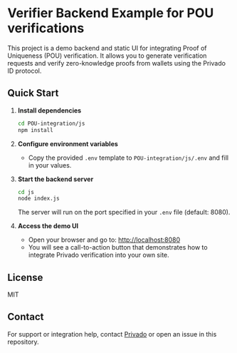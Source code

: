 # Verifier Backend Example for POU verifications

This project is a demo backend and static UI for integrating Proof of Uniqueness (POU) verification. It allows you to generate verification requests and verify zero-knowledge proofs from wallets using the Privado ID protocol.

## Quick Start

1. **Install dependencies**

   ```bash
   cd POU-integration/js
   npm install
   ```

2. **Configure environment variables**

   - Copy the provided `.env` template to `POU-integration/js/.env` and fill in your values.

3. **Start the backend server**

   ```bash
   cd js
   node index.js
   ```

   The server will run on the port specified in your `.env` file (default: 8080).

4. **Access the demo UI**

   - Open your browser and go to: [http://localhost:8080](http://localhost:8080)
   - You will see a call-to-action button that demonstrates how to integrate Privado verification into your own site.



## License

MIT

## Contact

For support or integration help, contact [Privado](https://privado.id) or open an issue in this repository. 

